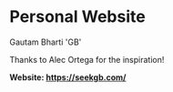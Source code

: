 # Personal Website
Gautam Bharti 'GB'

Thanks to Alec Ortega for the inspiration!


**Website: https://seekgb.com/**
